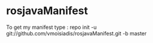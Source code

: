 # rosjavaManifest
To get my manifest type :
repo init -u git://github.com/vmoisiadis/rosjavaManifest.git -b master
